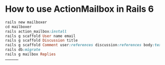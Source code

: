 # How to use ActionMailbox in Rails 6


```ruby
rails new mailboxer
cd mailboxer
rails action_mailbox:install
rails g scaffold User name email
rails g scaffold Discussion title
rails g scaffold Comment user:references discussion:references body:text
rails db:migrate
rails g mailbox Replies
………………
```